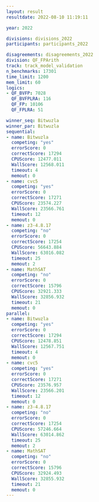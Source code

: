 ```yaml
---
layout: result
resultdate: 2022-08-10 11:19:11

year: 2022

divisions: divisions_2022
participants: participants_2022

disagreements: disagreements_2022
division: QF_FPArith
track: track_model_validation
n_benchmarks: 17301
time_limit: 1200
mem_limit: 60
logics:
- QF_BVFP: 7028
  QF_BVFPLRA: 116
  QF_FP: 10106
  QF_FPLRA: 51

winner_seq: Bitwuzla
winner_par: Bitwuzla
sequential:
- name: Bitwuzla
  competing: "yes"
  errorScore: 0
  correctScore: 17294
  CPUScore: 12477.011
  WallScore: 12568.011
  timeout: 4
  memout: 0
- name: cvc5
  competing: "yes"
  errorScore: 0
  correctScore: 17271
  CPUScore: 23574.227
  WallScore: 23566.761
  timeout: 12
  memout: 0
- name: z3-4.8.17
  competing: "no"
  errorScore: 0
  correctScore: 17254
  CPUScore: 56643.884
  WallScore: 63016.082
  timeout: 25
  memout: 2
- name: MathSAT
  competing: "no"
  errorScore: 0
  correctScore: 15796
  CPUScore: 32921.333
  WallScore: 32856.932
  timeout: 21
  memout: 0
parallel:
- name: Bitwuzla
  competing: "yes"
  errorScore: 0
  correctScore: 17294
  CPUScore: 12478.851
  WallScore: 12567.751
  timeout: 4
  memout: 0
- name: cvc5
  competing: "yes"
  errorScore: 0
  correctScore: 17271
  CPUScore: 23576.957
  WallScore: 23566.201
  timeout: 12
  memout: 0
- name: z3-4.8.17
  competing: "no"
  errorScore: 0
  correctScore: 17254
  CPUScore: 57246.664
  WallScore: 63014.862
  timeout: 25
  memout: 2
- name: MathSAT
  competing: "no"
  errorScore: 0
  correctScore: 15796
  CPUScore: 32924.493
  WallScore: 32855.932
  timeout: 21
  memout: 0
---
```

